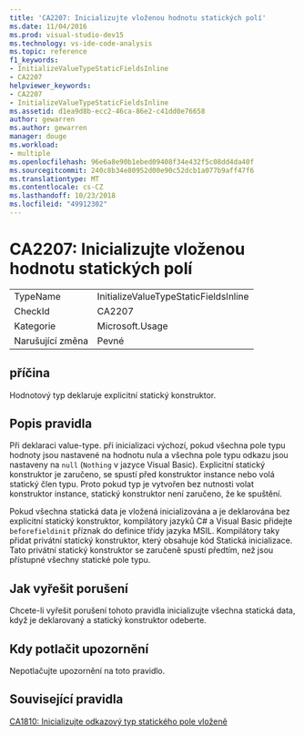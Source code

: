 ```yaml
---
title: 'CA2207: Inicializujte vloženou hodnotu statických polí'
ms.date: 11/04/2016
ms.prod: visual-studio-dev15
ms.technology: vs-ide-code-analysis
ms.topic: reference
f1_keywords:
- InitializeValueTypeStaticFieldsInline
- CA2207
helpviewer_keywords:
- CA2207
- InitializeValueTypeStaticFieldsInline
ms.assetid: d1ea9d8b-ecc2-46ca-86e2-c41dd0e76658
author: gewarren
ms.author: gewarren
manager: douge
ms.workload:
- multiple
ms.openlocfilehash: 96e6a8e90b1ebed09408f34e432f5c08dd4da40f
ms.sourcegitcommit: 240c8b34e80952d00e90c52dcb1a077b9aff47f6
ms.translationtype: MT
ms.contentlocale: cs-CZ
ms.lasthandoff: 10/23/2018
ms.locfileid: "49912302"
---
```

# <a name="ca2207-initialize-value-type-static-fields-inline"></a>CA2207: Inicializujte vloženou hodnotu statických polí

|||
|-|-|
|TypeName|InitializeValueTypeStaticFieldsInline|
|CheckId|CA2207|
|Kategorie|Microsoft.Usage|
|Narušující změna|Pevné|

## <a name="cause"></a>příčina
 Hodnotový typ deklaruje explicitní statický konstruktor.

## <a name="rule-description"></a>Popis pravidla
 Při deklaraci value-type. při inicializaci výchozí, pokud všechna pole typu hodnoty jsou nastavené na hodnotu nula a všechna pole typu odkazu jsou nastaveny na `null` (`Nothing` v jazyce Visual Basic). Explicitní statický konstruktor je zaručeno, se spustí před konstruktor instance nebo volá statický člen typu. Proto pokud typ je vytvořen bez nutnosti volat konstruktor instance, statický konstruktor není zaručeno, že ke spuštění.

 Pokud všechna statická data je vložená inicializována a je deklarována bez explicitní statický konstruktor, kompilátory jazyků C# a Visual Basic přidejte `beforefieldinit` příznak do definice třídy jazyka MSIL. Kompilátory taky přidat privátní statický konstruktor, který obsahuje kód Statická inicializace. Tato privátní statický konstruktor se zaručeně spustí předtím, než jsou přístupné všechny statické pole typu.

## <a name="how-to-fix-violations"></a>Jak vyřešit porušení
 Chcete-li vyřešit porušení tohoto pravidla inicializujte všechna statická data, když je deklarovaný a statický konstruktor odeberte.

## <a name="when-to-suppress-warnings"></a>Kdy potlačit upozornění
 Nepotlačujte upozornění na toto pravidlo.

## <a name="related-rules"></a>Související pravidla
 [CA1810: Inicializujte odkazový typ statického pole vloženě](../code-quality/ca1810-initialize-reference-type-static-fields-inline.md)